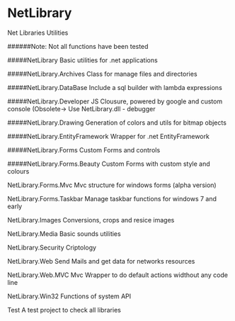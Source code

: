 # NetLibrary
Net Libraries Utilities

######Note: Not all functions have been tested

#####NetLibrary
Basic utilities for .net applications

#####NetLibrary.Archives
Class for manage files and directories

#####NetLibrary.DataBase
Include a sql builder with lambda expressions

#####NetLibrary.Developer
JS Clousure, powered by google and custom console (Obsolete-> Use NetLibrary.dll - debugger

#####NetLibrary.Drawing
Generation of colors and utils for bitmap objects

#####NetLibrary.EntityFramework
Wrapper for .net EntityFramework

#####NetLibrary.Forms
Custom Forms and controls

#####NetLibrary.Forms.Beauty
Custom Forms with custom style and colours

NetLibrary.Forms.Mvc
Mvc structure for windows forms (alpha version)

NetLibrary.Forms.Taskbar
Manage taskbar functions for windows 7 and early

NetLibrary.Images
Conversions, crops and resice images

NetLibrary.Media
Basic sounds utilities

NetLibrary.Security
Criptology

NetLibrary.Web
Send Mails and get data for networks resources

NetLibrary.Web.MVC
Mvc Wrapper to do default actions widthout any code line

NetLibrary.Win32
Functions of system API

Test
A test project to check all libraries
